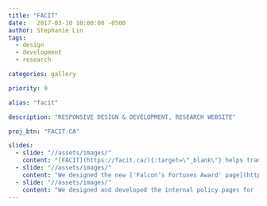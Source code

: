 ```yaml
---
title: "FACIT"
date:   2017-03-10 10:00:00 -0500
author: Stephanie Lin
tags:
  - design
  - development
  - research

categories: gallery

priority: 9

alias: "facit"

description: "RESPONSIVE DESIGN & DEVELOPMENT, RESEARCH WEBSITE"

proj_btn: "FACIT.CA"

slides:
  - slide: "//assets/images/"
    content: "[FACIT](https://facit.ca/){:target=\"_blank\"} helps transform groundbreaking cancer research in Ontario into commercial opportunities. We are currently in the design phase of FACIT’s gateway to the OICR Project Portfolio featuring an interactive 'asset map visualization system' to showcase OICR's translational research projects."
  - slide: "//assets/images/"
    content: "We designed the new ['Falcon’s Fortunes Award' page](https://facit.ca/falcons-fortunes){:target=\"_blank\"} to look and feel consistent with the FACIT website and feature current and past winners – biotech entrepreneurs who’s innovative ideas were selected for funding by 'FACIT’s Falcons'."
  - slide: "//assets/images/"
    content: "We designed and developed the internal policy pages for [FACIT](https://facit.ca/){:target=\"_blank\"} so members can quickly scan and find the information they need."    
---
```

